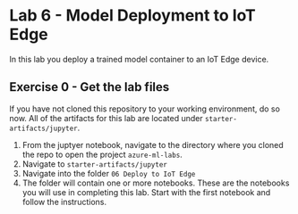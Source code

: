 # Lab 6 - Model Deployment to IoT Edge

In this lab you deploy a trained model container to an IoT Edge device.

## Exercise 0 - Get the lab files
If you have not cloned this repository to your working environment, do so now.
All of the artifacts for this lab are located under `starter-artifacts/jupyter`.

1. From the juptyer notebook, navigate to the directory where you cloned the repo to open the project `azure-ml-labs`.
2. Navigate to `starter-artifacts/jupyter`
3. Navigate into the folder `06 Deploy to IoT Edge`
4. The folder will contain one or more notebooks. These are the notebooks you will use in completing this lab. Start with the first notebook and follow the instructions.
